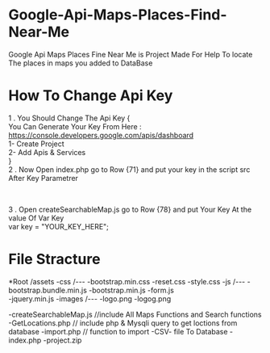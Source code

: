 # Google-Api-Maps-Places-Find-Near-Me
Google Api Maps Places Fine Near Me is Project Made For Help To locate The places in maps you added to DataBase 
# How To Change Api Key 
1 . You Should Change The Api Key {<br>
You Can Generate Your Key From Here : https://console.developers.google.com/apis/dashboard<br>
1- Create Project <br>
2- Add Apis & Services<br>
}<br>
2 . Now Open index.php go to Row {71} and put your key in the script src After Key Parametrer<br>
<script defer src="https://maps.googleapis.com/maps/api/js?libraries=geometry&key=YOUR_KEY_HERE&callback=createSearchableMap"></script><br>
3 . Open createSearchableMap.js go to Row {78} and put Your Key At the value Of Var Key<br>
  var key = "YOUR_KEY_HERE";<br>
# File Stracture
 *Root
 /assets
  -css
    /---
        -bootstrap.min.css
        -reset.css
        -style.css
  -js
    /---
        -bootstrap.bundle.min.js
        -bootstrap.min.js
        -form.js        
        -jquery.min.js
  -images
    /---
        -logo.png
        -logog.png

 -createSearchableMap.js  //include All  Maps Functions and Search functions
 -GetLocations.php        // include php & Mysqli query to get loctions from database
 -import.php              // function to import -CSV- file To Database 
 -index.php
 -project.zip
